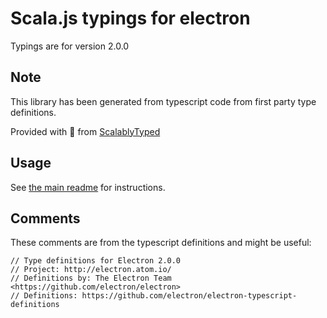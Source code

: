 
# Scala.js typings for electron

Typings are for version 2.0.0



## Note
This library has been generated from typescript code from first party type definitions.

Provided with :purple_heart: from [ScalablyTyped](https://github.com/oyvindberg/ScalablyTyped)

## Usage
See [the main readme](../../readme.md) for instructions.

## Comments

These comments are from the typescript definitions and might be useful:
```
// Type definitions for Electron 2.0.0
// Project: http://electron.atom.io/
// Definitions by: The Electron Team <https://github.com/electron/electron>
// Definitions: https://github.com/electron/electron-typescript-definitions

```

